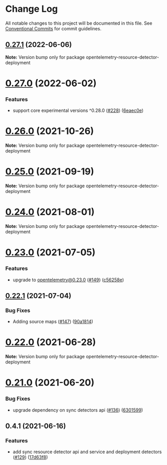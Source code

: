 # Change Log

All notable changes to this project will be documented in this file.
See [Conventional Commits](https://conventionalcommits.org) for commit guidelines.

## [0.27.1](https://github.com/aspecto-io/opentelemetry-ext-js/compare/opentelemetry-resource-detector-deployment@0.27.0...opentelemetry-resource-detector-deployment@0.27.1) (2022-06-06)

**Note:** Version bump only for package opentelemetry-resource-detector-deployment





# [0.27.0](https://github.com/aspecto-io/opentelemetry-ext-js/compare/opentelemetry-resource-detector-deployment@0.26.0...opentelemetry-resource-detector-deployment@0.27.0) (2022-06-02)


### Features

* support core experimental versions ^0.28.0 ([#228](https://github.com/aspecto-io/opentelemetry-ext-js/issues/228)) ([6eaec0e](https://github.com/aspecto-io/opentelemetry-ext-js/commit/6eaec0e6509edf066c6feb63504d4e9dd309c5ae))





# [0.26.0](https://github.com/aspecto-io/opentelemetry-ext-js/compare/opentelemetry-resource-detector-deployment@0.25.0...opentelemetry-resource-detector-deployment@0.26.0) (2021-10-26)

**Note:** Version bump only for package opentelemetry-resource-detector-deployment





# [0.25.0](https://github.com/aspecto-io/opentelemetry-ext-js/compare/opentelemetry-resource-detector-deployment@0.24.0...opentelemetry-resource-detector-deployment@0.25.0) (2021-09-19)

**Note:** Version bump only for package opentelemetry-resource-detector-deployment





# [0.24.0](https://github.com/aspecto-io/opentelemetry-ext-js/compare/opentelemetry-resource-detector-deployment@0.23.0...opentelemetry-resource-detector-deployment@0.24.0) (2021-08-01)

**Note:** Version bump only for package opentelemetry-resource-detector-deployment





# [0.23.0](https://github.com/aspecto-io/opentelemetry-ext-js/compare/opentelemetry-resource-detector-deployment@0.22.1...opentelemetry-resource-detector-deployment@0.23.0) (2021-07-05)


### Features

* upgrade to opentelemetry@0.23.0 ([#149](https://github.com/aspecto-io/opentelemetry-ext-js/issues/149)) ([c56258e](https://github.com/aspecto-io/opentelemetry-ext-js/commit/c56258eba8885fa7ac9a2d26e4860c30f33fe513))





## [0.22.1](https://github.com/aspecto-io/opentelemetry-ext-js/compare/opentelemetry-resource-detector-deployment@0.22.0...opentelemetry-resource-detector-deployment@0.22.1) (2021-07-04)


### Bug Fixes

* Adding source maps ([#147](https://github.com/aspecto-io/opentelemetry-ext-js/issues/147)) ([90a1814](https://github.com/aspecto-io/opentelemetry-ext-js/commit/90a1814f30b1fbc78a10e6f9e2f7acd7d798e53a))





# [0.22.0](https://github.com/aspecto-io/opentelemetry-ext-js/compare/opentelemetry-resource-detector-deployment@0.21.0...opentelemetry-resource-detector-deployment@0.22.0) (2021-06-28)

**Note:** Version bump only for package opentelemetry-resource-detector-deployment





# [0.21.0](https://github.com/aspecto-io/opentelemetry-ext-js/compare/opentelemetry-resource-detector-deployment@0.4.1...opentelemetry-resource-detector-deployment@0.21.0) (2021-06-20)


### Bug Fixes

* upgrade dependency on sync detectors api ([#136](https://github.com/aspecto-io/opentelemetry-ext-js/issues/136)) ([6301599](https://github.com/aspecto-io/opentelemetry-ext-js/commit/6301599b3a3bc4cd22f68f31b4851468bee48579))





## 0.4.1 (2021-06-16)


### Features

* add sync resource detector api and service and deployment detectors ([#129](https://github.com/aspecto-io/opentelemetry-ext-js/issues/129)) ([17d63f8](https://github.com/aspecto-io/opentelemetry-ext-js/commit/17d63f87e8103fecd9f6f906eed9931e2f5a4aaa))
